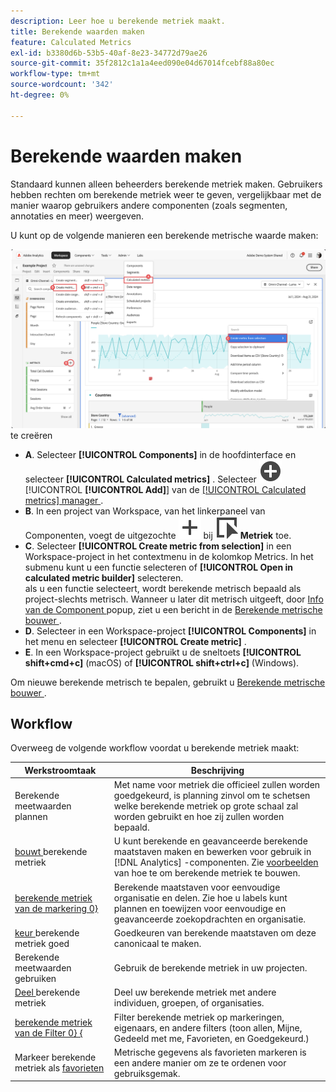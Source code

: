 ```yaml
---
description: Leer hoe u berekende metriek maakt.
title: Berekende waarden maken
feature: Calculated Metrics
exl-id: b3380d6b-53b5-40af-8e23-34772d79ae26
source-git-commit: 35f2812c1a1a4eed090e04d67014fcebf88a80ec
workflow-type: tm+mt
source-wordcount: '342'
ht-degree: 0%

---
```


# Berekende waarden maken

Standaard kunnen alleen beheerders berekende metriek maken. Gebruikers hebben rechten om berekende metriek weer te geven, vergelijkbaar met de manier waarop gebruikers andere componenten (zoals segmenten, annotaties en meer) weergeven.

U kunt op de volgende manieren een berekende metrische waarde maken:

![ Manieren om metrisch ](assets/create-metric.png) te creëren

* **A**. Selecteer **[!UICONTROL Components]** in de hoofdinterface en selecteer **[!UICONTROL Calculated metrics]** . Selecteer ![ AddCircle ](/help/assets/icons/AddCircle.svg) [!UICONTROL **[!UICONTROL Add]**] van de [[!UICONTROL Calculated metrics] manager ](cm-manager.md).
* **B**. In een project van Workspace, van het linkerpaneel van Componenten, voegt de uitgezochte ![ ](/help/assets/icons/Add.svg) bij ![ Gebeurtenis ](/help/assets/icons/Event.svg) **Metriek** toe.
* **C**. Selecteer **[!UICONTROL Create metric from selection]** in een Workspace-project in het contextmenu in de kolomkop Metrics. In het submenu kunt u een functie selecteren of **[!UICONTROL Open in calculated metric builder]** selecteren. <br/> als u een functie selecteert, wordt berekende metrisch bepaald als project-slechts metrisch. Wanneer u later dit metrisch uitgeeft, door [ Info van de Component ](/help/analyze/analysis-workspace/components/use-components-in-workspace.md) popup, ziet u een bericht in de [ Berekende metrische bouwer ](c-build-metrics/cm-build-metrics.md).
* **D**. Selecteer in een Workspace-project **[!UICONTROL Components]** in het menu en selecteer **[!UICONTROL Create metric]** .
* **E**. In een Workspace-project gebruikt u de sneltoets **[!UICONTROL shift+cmd+c]** (macOS) of **[!UICONTROL shift+ctrl+c]** (Windows).

Om nieuwe berekende metrisch te bepalen, gebruikt u [ Berekende metrische bouwer ](c-build-metrics/cm-build-metrics.md).


## Workflow

Overweeg de volgende workflow voordat u berekende metriek maakt:

| Werkstroomtaak | Beschrijving |
| --- | --- |
| Berekende meetwaarden plannen | Met name voor metriek die officieel zullen worden goedgekeurd, is planning zinvol om te schetsen welke berekende metriek op grote schaal zal worden gebruikt en hoe zij zullen worden bepaald. |
| [ bouwt ](c-build-metrics/cm-build-metrics.md) berekende metriek | U kunt berekende en geavanceerde berekende maatstaven maken en bewerken voor gebruik in [!DNL Analytics] -componenten.  Zie [ voorbeelden ](c-build-metrics/cm-build-metrics.md) van hoe te om berekende metriek te bouwen. |
| [ berekende metriek van de markering 0}](cm-tagging.md) | Berekende maatstaven voor eenvoudige organisatie en delen. Zie hoe u labels kunt plannen en toewijzen voor eenvoudige en geavanceerde zoekopdrachten en organisatie. |
| [ keur ](cm-approving.md) berekende metriek goed | Goedkeuren van berekende maatstaven om deze canonicaal te maken. |
| Berekende meetwaarden gebruiken | Gebruik de berekende metriek in uw projecten. |
| [ Deel ](cm-sharing.md) berekende metriek | Deel uw berekende metriek met andere individuen, groepen, of organisaties. |
| [ berekende metriek van de Filter 0} {](cm-filter.md) | Filter berekende metriek op markeringen, eigenaars, en andere filters (toon allen, Mijne, Gedeeld met me, Favorieten, en Goedgekeurd.) |
| Markeer berekende metriek als [ favorieten ](cm-finding.md) | Metrische gegevens als favorieten markeren is een andere manier om ze te ordenen voor gebruiksgemak. |
